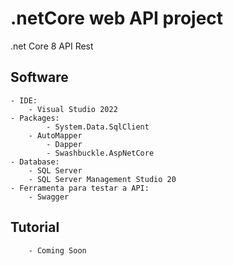 # .netCore web API project
.net Core 8 API Rest

## Software

	- IDE:
		- Visual Studio 2022
	- Packages:
    		- System.Data.SqlClient
		- AutoMapper
    		- Dapper
    		- Swashbuckle.AspNetCore
	- Database:
		- SQL Server
    	- SQL Server Management Studio 20
	- Ferramenta para testar a API:
		- Swagger	
  
## Tutorial
		- Coming Soon	
